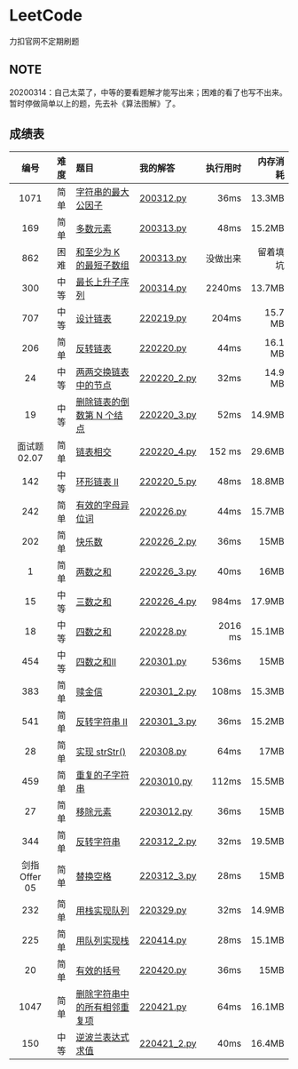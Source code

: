 # LeetCode
力扣官网不定期刷题
## NOTE
20200314：自己太菜了，中等的要看题解才能写出来；困难的看了也写不出来。暂时停做简单以上的题，先去补《算法图解》了。
## 成绩表
| 编号 |   难度   | 题目 | 我的解答                            |    执行用时 |    内存消耗 |
|:----:|:------:|:-----|:--------------------------------|--------:|--------:|
|1071|   简单   |[字符串的最大公因子](https://leetcode-cn.com/problems/greatest-common-divisor-of-strings/)| [200312.py](Code/200312.py)     |    36ms |  13.3MB |
|169|   简单   |[多数元素](https://leetcode-cn.com/problems/majority-element/)| [200313.py](Code/200313.py)     |    48ms |  15.2MB |
|862|   困难   |[和至少为 K 的最短子数组](https://leetcode-cn.com/problems/shortest-subarray-with-sum-at-least-k/)| [200313.py](Code/200313.py)     |    没做出来 |    留着填坑 |
|300|   中等   |[最长上升子序列](https://leetcode-cn.com/problems/longest-increasing-subsequence/)| [200314.py](Code/200314.py)     |  2240ms |  13.7MB |
|707|   中等   |[设计链表](https://leetcode-cn.com/problems/design-linked-list/)| [220219.py](Code/220219.py)     |   204ms | 15.7 MB |
|206|   简单   |[反转链表](https://leetcode-cn.com/problems/reverse-linked-list/)| [220220.py](Code/220220.py)     |    44ms | 16.1 MB |
|24|   中等   |[两两交换链表中的节点](https://leetcode-cn.com/problems/swap-nodes-in-pairs/)| [220220_2.py](Code/220220_2.py) |    32ms | 14.9 MB |
|19|   中等   |[删除链表的倒数第 N 个结点](https://leetcode-cn.com/problems/remove-nth-node-from-end-of-list/)| [220220_3.py](Code/220220_3.py) |    52ms |  14.9MB |
|面试题 02.07|   简单   |[链表相交](https://leetcode-cn.com/problems/intersection-of-two-linked-lists-lcci/)| [220220_4.py](Code/220220_4.py) |  152 ms |  29.6MB |
|142|   中等   |[环形链表 II](https://leetcode-cn.com/problems/linked-list-cycle-ii/)| [220220_5.py](Code/220220_5.py) |    48ms |  18.8MB |
|242|   简单   |[有效的字母异位词](https://leetcode-cn.com/problems/valid-anagram/)| [220226.py](Code/220226.py)     |    44ms |  15.7MB |
|202|   简单   |[快乐数](https://leetcode-cn.com/problems/happy-number/)| [220226_2.py](Code/220226_2.py) |    36ms |    15MB |
|1|   简单   |[两数之和](https://leetcode-cn.com/problems/two-sum/)| [220226_3.py](Code/220226_3.py) |    40ms |    16MB |
|15|   中等   |[三数之和](https://leetcode-cn.com/problems/3sum/)| [220226_4.py](Code/220226_4.py) |   984ms |  17.9MB |
|18|   中等   |[四数之和](https://leetcode-cn.com/problems/4sum/)| [220228.py](Code/220228.py)     | 2016 ms |  15.1MB |
|454|   中等   |[四数之和II](https://leetcode-cn.com/problems/4sum-ii/)| [220301.py](Code/220301.py)     |   536ms |    15MB |
|383|   简单   |[赎金信](https://leetcode-cn.com/problems/ransom-note/)| [220301_2.py](Code/220301_2.py) |   108ms |  15.3MB |
|541|   简单   |[反转字符串 II](https://leetcode-cn.com/problems/reverse-string-ii)| [220301_3.py](Code/220301_3.py) |    36ms |  15.2MB |
|28|   简单   |[实现 strStr()](https://leetcode-cn.com/problems/implement-strstr/)| [220308.py](Code/220308.py)     |    64ms |    17MB |
|459|   简单   |[重复的子字符串](https://leetcode-cn.com/problems/repeated-substring-pattern/)| [2203010.py](Code/220310.py)     |   112ms |  15.5MB |
|27|   简单   |[移除元素](https://leetcode-cn.com/problems/remove-element/)| [2203012.py](Code/220312.py)     |    36ms |    15MB |
|344|   简单   |[反转字符串](https://leetcode-cn.com/problems/reverse-string/)| [220312_2.py](Code/220312_2.py)  |    32ms |  19.5MB |
|剑指 Offer 05|   简单   |[替换空格](https://leetcode-cn.com/problems/ti-huan-kong-ge-lcof/)| [220312_3.py](Code/220312_3.py)  |    28ms |    15MB |
|232|   简单   |[用栈实现队列](https://leetcode-cn.com/problems/implement-queue-using-stacks/)| [220329.py](Code/220329.py)      |    32ms |  14.9MB |
|225|   简单   |[用队列实现栈](https://leetcode-cn.com/problems/implement-stack-using-queues/)| [220414.py](Code/220414.py) |    28ms |  15.1MB |
|20|   简单   |[有效的括号](https://leetcode-cn.com/problems/valid-parentheses/)| [220420.py](Code/220420.py)    |    36ms |    15MB |
|1047|   简单   |[删除字符串中的所有相邻重复项](https://leetcode-cn.com/problems/remove-all-adjacent-duplicates-in-string/)| [220421.py](Code/220421.py)    |    64ms |    16.1MB |
|150|   中等   |[逆波兰表达式求值](https://leetcode-cn.com/problems/evaluate-reverse-polish-notation//)| [220421_2.py](Code/220421_2.py)    |    40ms |    16.4MB |